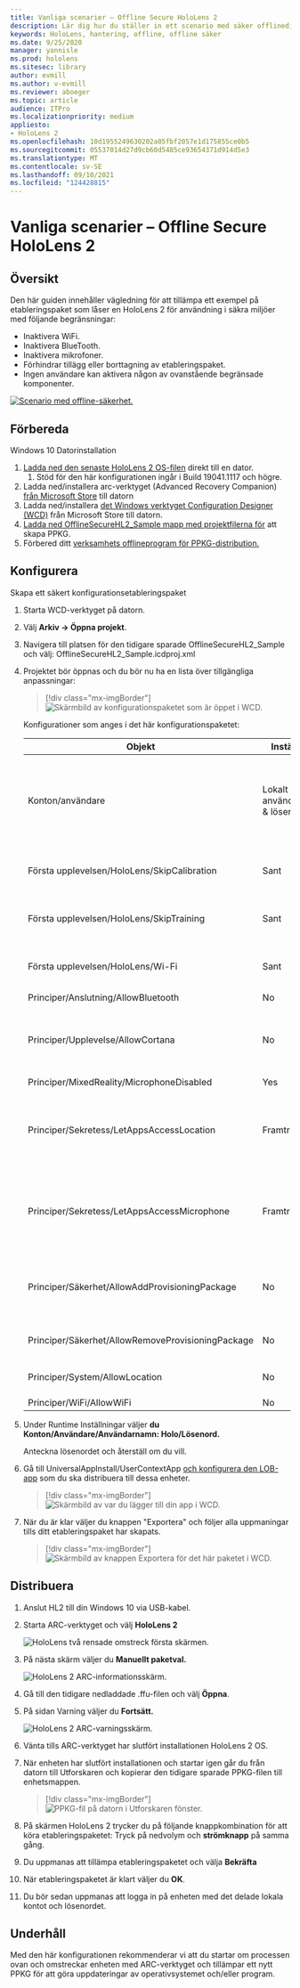 ```yaml
---
title: Vanliga scenarier – Offline Secure HoloLens 2
description: Lär dig hur du ställer in ett scenario med säker offlinedistribution och appdistribution med etablering HoloLens enheter.
keywords: HoloLens, hantering, offline, offline säker
ms.date: 9/25/2020
manager: yannisle
ms.prod: hololens
ms.sitesec: library
author: evmill
ms.author: v-evmill
ms.reviewer: aboeger
ms.topic: article
audience: ITPro
ms.localizationpriority: medium
appliesto:
- HoloLens 2
ms.openlocfilehash: 10d1955249630202a05fbf2057e1d175855ce0b5
ms.sourcegitcommit: 05537014d27d9cb60d5485ce93654371d914d5e3
ms.translationtype: MT
ms.contentlocale: sv-SE
ms.lasthandoff: 09/10/2021
ms.locfileid: "124428815"
---
```

# <a name="common-scenarios--offline-secure-hololens-2"></a>Vanliga scenarier – Offline Secure HoloLens 2

## <a name="overview"></a>Översikt

Den här guiden innehåller vägledning för att tillämpa ett exempel på etableringspaket som låser en HoloLens 2 för användning i säkra miljöer med följande begränsningar:

-   Inaktivera WiFi.
-   Inaktivera BlueTooth.
-   Inaktivera mikrofoner.
-   Förhindrar tillägg eller borttagning av etableringspaket.
-   Ingen användare kan aktivera någon av ovanstående begränsade komponenter.

[![Scenario med offline-säkerhet. ](./images/deployment-guides-revised-scenario-c-01.png)](./images/deployment-guides-revised-scenario-c-01.png#lightbox)

## <a name="prepare"></a>Förbereda

Windows 10 Datorinstallation
1. [Ladda ned den senaste HoloLens 2 OS-filen](https://aka.ms/hololens2download) direkt till en dator. 
   1. Stöd för den här konfigurationen ingår i Build 19041.1117 och högre.
1. Ladda ned/installera arc-verktyget (Advanced Recovery Companion) [från Microsoft Store](https://www.microsoft.com/store/productId/9P74Z35SFRS8) till datorn
1. Ladda ned/installera [det Windows verktyget Configuration Designer (WCD)](https://www.microsoft.com/p/windows-configuration-designer/9nblggh4tx22?activetab=pivot:overviewtab) från Microsoft Store till datorn.
1. [Ladda ned OfflineSecureHL2_Sample mapp med projektfilerna för](https://aka.ms/HoloLensDocs-SecureOfflineSample) att skapa PPKG.
1. Förbered ditt [verksamhets offlineprogram för PPKG-distribution.](app-deploy-provisioning-package.md) 


## <a name="configure"></a>Konfigurera

Skapa ett säkert konfigurationsetableringspaket

1. Starta WCD-verktyget på datorn.
1. Välj **Arkiv -> Öppna projekt**.
  1. Navigera till platsen för den tidigare sparade OfflineSecureHL2_Sample och välj: OfflineSecureHL2_Sample.icdproj.xml
1. Projektet bör öppnas och du bör nu ha en lista över tillgängliga anpassningar:

   > [!div class="mx-imgBorder"]
   > ![Skärmbild av konfigurationspaketet som är öppet i WCD.](images/offline-secure-sample-wcd.png)

   Konfigurationer som anges i det här konfigurationspaketet:
   
   |     Objekt                                                |     Inställning                       |     Beskrivning                                                                                                                    |
   |---------------------------------------------------------|-----------------------------------|------------------------------------------------------------------------------------------------------------------------------------|
   |     Konton/användare                                    |     Lokalt användarnamn & lösenord    |     För dessa offlineenheter måste ett enda användarnamn och lösenord anges och delas av alla användare av enheten.          |
   |     Första upplevelsen/HoloLens/SkipCalibration       |     Sant                          |     Hoppar över kalibrering endast under den första enhetskonfigurationen                                                                             |
   |     Första upplevelsen/HoloLens/SkipTraining          |     Sant                          |     Hoppar över enhetsträning under den inledande enhetskonfigurationen                                                                              |
   |     Första upplevelsen/HoloLens/Wi-Fi                  |     Sant                          |     Hoppar Wi-Fi konfiguration under den inledande enhetskonfigurationen                                                                                 |
   |     Principer/Anslutning/AllowBluetooth                |     No                            |     Inaktiverar Bluetooth                                                                                                             |
   |     Principer/Upplevelse/AllowCortana                    |     No                            |     Inaktiverar Cortana (för att eliminera potentiella problem eftersom mikrofonerna är inaktiverade)                                          |
   |     Principer/MixedReality/MicrophoneDisabled            |     Yes                           |     Inaktiverar mikrofon                                                                                                            |
   |     Principer/Sekretess/LetAppsAccessLocation              |     Framtrigt neka                    |     Förhindrar att appar försöker komma åt platsdata (för att eliminera potentiella problem eftersom Platsspårning är inaktiverat)    |
   |     Principer/Sekretess/LetAppsAccessMicrophone            |     Framtrigt neka                    |     Förhindrar att appar försöker komma åt mikrofoner (för att eliminera potentiella problem eftersom mikrofonerna är inaktiverade)           |
   |     Principer/Säkerhet/AllowAddProvisioningPackage       |     No                            |     Förhindrar att alla lägger till etableringspaket som kan försöka åsidosätta låsta principer.                         |
   |     Principer/Säkerhet/AllowRemoveProvisioningPackage    |     No                            |     Förhindrar att alla tar bort det låsta etableringspaketet.                                                           |
   |     Principer/System/AllowLocation                       |     No                            |     Förhindrar att enheten försöker spåra platsdata.                                                                        |
   |     Principer/WiFi/AllowWiFi                             |     No                            |     Inaktiverar Wi-Fi                                                                                                                 |

1. Under Runtime Inställningar väljer **du Konton/Användare/Användarnamn: Holo/Lösenord.**

   Anteckna lösenordet och återställ om du vill.

1. Gå till UniversalAppInstall/UserContextApp [och konfigurera den LOB-app](app-deploy-provisioning-package.md) som du ska distribuera till dessa enheter.

   > [!div class="mx-imgBorder"]
   > ![Skärmbild av var du lägger till din app i WCD.](images/offline-secure-sample-wcd-usercontextapp2.png)

1. När du är klar väljer du knappen "Exportera" och följer alla uppmaningar tills ditt etableringspaket har skapats.

   > [!div class="mx-imgBorder"]
   > ![Skärmbild av knappen Exportera för det här paketet i WCD.](images/offline-secure-sample-wcd-export.png)

## <a name="deploy"></a>Distribuera

1. Anslut HL2 till din Windows 10 via USB-kabel.
1. Starta ARC-verktyget och välj **HoloLens 2**

   ![HoloLens två rensade omstreck första skärmen.](images/ARC2.png)

1. På nästa skärm väljer du **Manuellt paketval.**

   ![HoloLens 2 ARC-informationsskärm.](images/arc_device_info.png)

1. Gå till den tidigare nedladdade .ffu-filen och välj **Öppna**.
1. På sidan Varning väljer du **Fortsätt.**

   ![HoloLens 2 ARC-varningsskärm.](images/arc_warning.png)

1. Vänta tills ARC-verktyget har slutfört installationen HoloLens 2 OS.
1. När enheten har slutfört installationen och startar igen går du från datorn till Utforskaren och kopierar den tidigare sparade PPKG-filen till enhetsmappen.

   > [!div class="mx-imgBorder"]
   > ![PPKG-fil på datorn i Utforskaren fönster.](images/offline-secure-file-explorer.png)

1. På skärmen HoloLens 2 trycker du på följande knappkombination för  att köra etableringspaketet: Tryck på nedvolym och **strömknapp** på samma gång.
1. Du uppmanas att tillämpa etableringspaketet och välja **Bekräfta**
1. När etableringspaketet är klart väljer du **OK**.
1. Du bör sedan uppmanas att logga in på enheten med det delade lokala kontot och lösenordet.

## <a name="maintain"></a>Underhåll

Med den här konfigurationen rekommenderar vi att du startar om processen ovan och omstreckar enheten med ARC-verktyget och tillämpar ett nytt PPKG för att göra uppdateringar av operativsystemet och/eller program.
